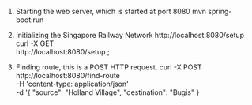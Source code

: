 1. Starting the web server, which is started at port 8080
mvn spring-boot:run

2. Initializing the Singapore Railway Network
http://localhost:8080/setup
curl -X GET \
  http://localhost:8080/setup \;

3. Finding route, this is a POST HTTP request.
curl -X POST \
  http://localhost:8080/find-route \
  -H 'content-type: application/json' \
  -d '{
	"source": "Holland Village",
	"destination": "Bugis"
}

